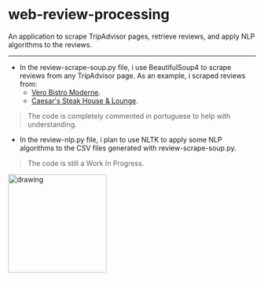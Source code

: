 # web-review-processing
 An application to scrape TripAdvisor pages, retrieve reviews, and apply NLP algorithms to the reviews.

---
 - In the review-scrape-soup.py file, i use BeautifulSoup4 to scrape reviews from any TripAdvisor page. As an example, i scraped reviews from:
    - [Vero Bistro Moderne](https://www.tripadvisor.com/Restaurant_Review-g154913-d1119735-Reviews-Vero_Bistro_Moderne-Calgary_Alberta.html "VERO BISTRO MODERNE, Calgary - Tripadvisor").
    - [Caesar's Steak House & Lounge](https://www.tripadvisor.com/Restaurant_Review-g154913-d683068-Reviews-Caesar_s_Steak_House_Lounge-Calgary_Alberta.html "CAESAR'S STEAK HOUSE & LOUNGE, Calgary - Tripadvisor").

> The code is completely commented in portuguese to help with understanding.

 - In the review-nlp.py file, i plan to use NLTK to apply some NLP algorithms to the CSV files generated with review-scrape-soup.py.

> The code is still a Work In Progress.
<img src="https://connect-asia.org/wp-content/uploads/WORK-IN-PROGRESS-ICON-01-1024x928.png" alt="drawing" width="200"/>
